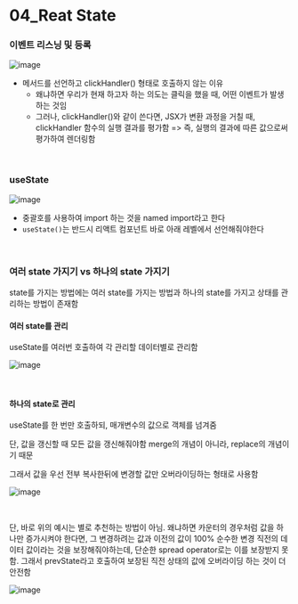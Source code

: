# 04_Reat State

### 이벤트 리스닝 및 등록

![image](https://user-images.githubusercontent.com/93081720/177050148-b655ec15-56bd-4dd0-a882-3c271577bce1.png)

- 메서드를 선언하고 clickHandler() 형태로 호출하지 않는 이유
  - 왜냐하면 우리가 현재 하고자 하는 의도는 클릭을 했을 때, 어떤 이벤트가 발생하는 것임
  - 그러나, clickHandler()와 같이 쓴다면, JSX가 변환 과정을 거칠 때, clickHandler 함수의 실행 결과를 평가함 => 즉, 실행의 결과에 따른 값으로써 평가하여 렌더링함

<br>

###  useState

![image](https://user-images.githubusercontent.com/93081720/177089848-7582370d-0709-43f7-81b2-1c8d931b571e.png)

- 중괄호를 사용하여 import 하는 것을 named import라고 한다
- `useState()`는 반드시 리액트 컴포넌트 바로 아래 레벨에서 선언해줘야한다

<br>

### 여러 state 가지기 vs 하나의 state 가지기

state를 가지는 방법에는 여러 state를 가지는 방법과 하나의 state를 가지고 상태를 관리하는 방법이 존재함

#### 여러 state를 관리

useState를 여러번 호출하여 각 관리할 데이터별로 관리함

![image](https://user-images.githubusercontent.com/93081720/177095598-62380bdb-9bfa-45ea-8f11-a991db99b428.png)

<br>

#### 하나의 state로 관리

useState를 한 번만 호출하되, 매개변수의 값으로 객체를 넘겨줌

단, 값을 갱신할 때 모든 값을 갱신해줘야함 merge의 개념이 아니라, replace의 개념이기 때문

그래서 값을 우선 전부 복사한뒤에 변경할 값만 오버라이딩하는 형태로 사용함

![image](https://user-images.githubusercontent.com/93081720/177096139-79db3f34-f802-4979-a989-4a3f919e345d.png)

<br>

단, 바로 위의 예시는 별로 추천하는 방법이 아님. 왜냐하면 카운터의 경우처럼 값을 하나만 증가시켜야 한다면, 그 변경하려는 값과 이전의 값이 100% 순수한 변경 직전의 데이터 값이라는 것을 보장해줘야하는데, 단순한 spread operator로는 이를 보장받지 못함. 그래서 prevState라고 호출하여 보장된 직전 상태의 값에 오버라이딩 하는 것이 더 안전함

![image](https://user-images.githubusercontent.com/93081720/177097372-4e1a1693-831b-46d4-b01a-37d5ebaeb14c.png)

